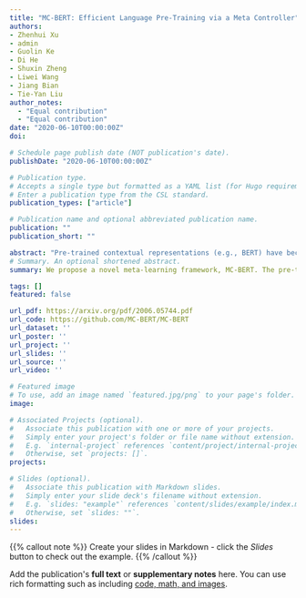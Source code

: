 ```yaml
---
title: "MC-BERT: Efficient Language Pre-Training via a Meta Controller"
authors:
- Zhenhui Xu
- admin
- Guolin Ke
- Di He
- Shuxin Zheng
- Liwei Wang
- Jiang Bian
- Tie-Yan Liu
author_notes:
  - "Equal contribution"
  - "Equal contribution"
date: "2020-06-10T00:00:00Z"
doi:

# Schedule page publish date (NOT publication's date).
publishDate: "2020-06-10T00:00:00Z"

# Publication type.
# Accepts a single type but formatted as a YAML list (for Hugo requirements).
# Enter a publication type from the CSL standard.
publication_types: ["article"]

# Publication name and optional abbreviated publication name.
publication: ""
publication_short: ""

abstract: "Pre-trained contextual representations (e.g., BERT) have become the foundation to achieve state-of-the-art results on many NLP tasks. However, large-scale pre-training is computationally expensive. ELECTRA, an early attempt to accelerate pre-training, trains a discriminative model that predicts whether each input token was replaced by a generator. Our studies reveal that ELECTRA's success is mainly due to its reduced complexity of the pre-training task: the binary classification (replaced token detection) is more efficient to learn than the generation task (masked language modeling). However, such a simplified task is less semantically informative. To achieve better efficiency and effectiveness, we propose a novel meta-learning framework, MC-BERT. The pre-training task is a multi-choice cloze test with a reject option, where a meta controller network provides training input and candidates. Results over GLUE natural language understanding benchmark demonstrate that our proposed method is both efficient and effective: it outperforms baselines on GLUE semantic tasks given the same computational budget."
# Summary. An optional shortened abstract.
summary: We propose a novel meta-learning framework, MC-BERT. The pre-training task is a multi-choice cloze test with a reject option, where a meta controller network provides training input and candidates.

tags: []
featured: false

url_pdf: https://arxiv.org/pdf/2006.05744.pdf
url_code: https://github.com/MC-BERT/MC-BERT
url_dataset: ''
url_poster: ''
url_project: ''
url_slides: ''
url_source: ''
url_video: ''

# Featured image
# To use, add an image named `featured.jpg/png` to your page's folder. 
image:

# Associated Projects (optional).
#   Associate this publication with one or more of your projects.
#   Simply enter your project's folder or file name without extension.
#   E.g. `internal-project` references `content/project/internal-project/index.md`.
#   Otherwise, set `projects: []`.
projects:

# Slides (optional).
#   Associate this publication with Markdown slides.
#   Simply enter your slide deck's filename without extension.
#   E.g. `slides: "example"` references `content/slides/example/index.md`.
#   Otherwise, set `slides: ""`.
slides:
---
```


{{% callout note %}}
Create your slides in Markdown - click the *Slides* button to check out the example.
{{% /callout %}}

Add the publication's **full text** or **supplementary notes** here. You can use rich formatting such as including [code, math, and images](https://docs.hugoblox.com/content/writing-markdown-latex/).
